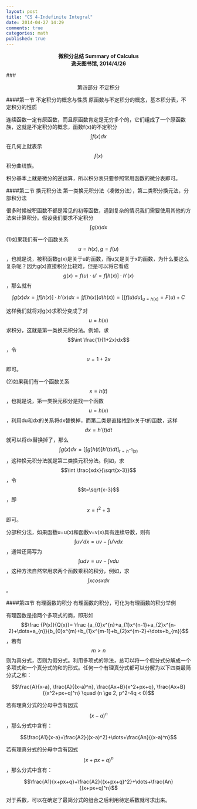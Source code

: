 ```yaml
---
layout: post
title: "CS 4-Indefinite Integral"
date: 2014-04-27 14:29
comments: true
categories: math
published: true
---
```


**<center>微积分总结 Summary of Calculus</center>**
**<center>逸夫图书馆, 2014/4/26</center>**

###<center>第四部分 不定积分</center>

####第一节 不定积分的概念与性质
原函数与不定积分的概念，基本积分表，不定积分的性质

连续函数一定有原函数，而且原函数肯定是无穷多个的，它们组成了一个原函数族，这就是不定积分的概念，函数f(x)的不定积分$$\int f(x)dx$$在几何上就表示$$f(x)$$积分曲线族。

积分基本上就是微分的逆运算，所以积分表只要参照常用函数的微分表即可。

####第二节 换元积分法
第一类换元积分法（凑微分法），第二类积分换元法，分部积分法

很多时候被积函数不都是常见的初等函数，遇到复杂的情况我们需要使用其他的方法来计算积分。假设我们要求不定积分$$\int g(x)dx$$

(1)如果我们有一个函数关系$$u=h(x), g=f(u)$$，也就是说，被积函数g(x)是关于u的函数，而u又是关于x的函数，为什么要这么复杂呢？因为g(x)直接积分比较难，但是可以将它看成$$g(x)=f(u)\cdot u'=f[h(x)] \cdot h'(x)$$，那么就有

$$\int g(x)dx= \int f[h(x)] \cdot h'(x)dx= \int f[h(x)]d(h(x))= [\int f(u)du]_{u=h(x)}=F(u)+C$$

这样我们就将对g(x)求积分变成了对$$u=h(x)$$求积分，这就是第一类换元积分法。例如，求$$\int \frac{1}{1+2x}dx$$，令$$u=1+2x$$即可。

(2)如果我们有一个函数关系$$x=h(t)$$，也就是说，第一类换元积分是找一个函数$$u=h(x)$$，利用du和dx的关系将dx替换掉，而第二类是直接找到x关于t的函数，这样$$dx=h'(t)dt$$就可以将dx替换掉了，那么$$\int g(x)dx = [\int g[h(t)]h'(t)dt]_{t=h^{-1}(x)} $$，这种换元积分法就是第二类换元积分法。例如，求$$\int \frac{xdx}{\sqrt{x-3}}$$，令$$t=\sqrt{x-3}$$，即$$x=t^{2}+3$$即可。

分部积分法，如果函数u=u(x)和函数v=v(x)具有连续导数，则有$$\int uv'dx = uv - \int u'vdx$$，通常还简写为$$\int udv = uv - \int vdu$$，这种方法自然常用求两个函数乘积的积分，例如，求$$\int xcosxdx$$。

####第四节 有理函数的积分
有理函数的积分，可化为有理函数的积分举例

有理函数是指两个多项式的商，即形如$$\frac {P(x)}{Q(x)}= \frac {a_{0}x^{n}+a_{1}x^{n-1}+a_{2}x^{n-2}+\dots+a_{n}}{b_{0}x^{m}+b_{1}x^{m-1}+b_{2}x^{m-2}+\dots+b_{m}}$$，若有$$m>n$$则为真分式，否则为假分式。利用多项式的除法，总可以将一个假分式分解成一个多项式和一个真分式的和的形式。任何一个有理真分式都可以分解为以下四类最简分式之和：

$$\frac{A}{x-a}, \frac{A}{(x-a)^n}, \frac{Ax+B}{x^2+px+q}, \frac{Ax+B}{(x^2+px+q)^n} \quad (n \ge 2, p^2-4q < 0)$$

若有理真分式的分母中含有因式$$(x-a)^n$$，那么分式中含有：

$$\frac{A1}{x-a}+\frac{A2}{(x-a)^2}+\dots+\frac{An}{(x-a)^n}$$

若有理真分式的分母中含有因式$$(x+px+q)^n$$，那么分式中含有：

$$\frac{A1}{x+px+q}+\frac{A2}{(x+px+q)^2}+\dots+\frac{An}{(x+px+q)^n}$$

对于系数，可以在确定了最简分式的组合之后利用待定系数就可求出来。


  [1]: http://hujiaweibujidao.github.io/images/math/elementalfuns.png
  [2]: http://hujiaweibujidao.github.io/images/math/elementalfuns.png
  [3]: http://hujiaweibujidao.github.io/images/math/fun_limit.png
  [4]: http://hujiaweibujidao.github.io/images/math/funlimit_meaning.png
  [5]: http://hujiaweibujidao.github.io/images/math/sinxoverx.png
  [6]: http://hujiaweibujidao.github.io/images/math/deviration_meaning.png
  [7]: http://hujiaweibujidao.github.io/images/math/deviration.png
  [8]: http://hujiaweibujidao.github.io/images/math/weifen.png
  [9]: http://hujiaweibujidao.github.io/images/math/weifen_meaning.png
  [10]: http://hujiaweibujidao.github.io/images/math/langrant.png
  [11]: http://hujiaweibujidao.github.io/images/math/fun_figure.png
  [12]: http://hujiaweibujidao.github.io/images/math/dingjifen.png
  [13]: http://hujiaweibujidao.github.io/images/math/jifen_midvalue.png
  [14]: http://hujiaweibujidao.github.io/images/math/dingjifen_area.png
  [15]: http://hujiaweibujidao.github.io/images/math/infty_round.png
  [16]: http://hujiaweibujidao.github.io/images/math/tylor_serials.png
  [17]: http://hujiaweibujidao.github.io/images/math/miseries1.png
  [18]: http://hujiaweibujidao.github.io/images/math/miseries2.png
  [19]: http://hujiaweibujidao.github.io/images/math/ex.png
  [20]: http://hujiaweibujidao.github.io/images/math/common_series.png
  [21]: http://hujiaweibujidao.github.io/images/math/tiaohe_series.png
  [22]: http://hujiaweibujidao.github.io/images/math/xuanzhuanti.png
  [23]: http://hujiaweibujidao.github.io/images/math/fangxiangjiao1.png
  [24]: http://hujiaweibujidao.github.io/images/math/fangxiangjiao2.png
  [25]: http://hujiaweibujidao.github.io/images/math/touying1.png
  [26]: http://hujiaweibujidao.github.io/images/math/touying2.png
  [27]: http://hujiaweibujidao.github.io/images/math/shuliangji1.png
  [28]: http://hujiaweibujidao.github.io/images/math/shuliangji2.png
  [29]: http://hujiaweibujidao.github.io/images/math/line1.png
  [30]: http://hujiaweibujidao.github.io/images/math/line2.png
  [31]: http://hujiaweibujidao.github.io/images/math/lineangle.png
  [32]: http://hujiaweibujidao.github.io/images/math/linespaceangle.png
  [33]: http://hujiaweibujidao.github.io/images/math/space1.png
  [34]: http://hujiaweibujidao.github.io/images/math/space2.png
  [35]: http://hujiaweibujidao.github.io/images/math/spaceline1.png
  [36]: http://hujiaweibujidao.github.io/images/math/spaceline2.png
  [37]: http://hujiaweibujidao.github.io/images/math/spaceangle.png
  [38]: http://hujiaweibujidao.github.io/images/math/qumian.png
  [39]: http://hujiaweibujidao.github.io/images/math/xuanzhuanqumian.png
  [40]: http://hujiaweibujidao.github.io/images/math/zhumian.png
  [41]: http://hujiaweibujidao.github.io/images/math/space1.png
  [42]: http://hujiaweibujidao.github.io/images/math/space2.png
  [43]: http://hujiaweibujidao.github.io/images/math/piandaoshu.png
  [44]: http://hujiaweibujidao.github.io/images/math/gaojipiandaoshu.png
  [45]: http://hujiaweibujidao.github.io/images/math/quanweifen.png
  [46]: http://hujiaweibujidao.github.io/images/math/chainrule.png
  [47]: http://hujiaweibujidao.github.io/images/math/chainrulefig.png
  [48]: http://hujiaweibujidao.github.io/images/math/yinfun1.png
  [49]: http://hujiaweibujidao.github.io/images/math/yinfun2.png
  [50]: http://hujiaweibujidao.github.io/images/math/yinfun3.png
  [51]: http://hujiaweibujidao.github.io/images/math/yinfun4.png
  [52]: http://hujiaweibujidao.github.io/images/math/yinfun5.png
  [53]: http://hujiaweibujidao.github.io/images/math/spaceline_qiexian.png
  [54]: http://hujiaweibujidao.github.io/images/math/lagerang1.png
  [55]: http://hujiaweibujidao.github.io/images/math/lagerang2.png
  [56]: http://hujiaweibujidao.github.io/images/math/tidu1.png
  [57]: http://hujiaweibujidao.github.io/images/math/tidu2.png
  [58]: http://hujiaweibujidao.github.io/images/math/tidu3.png
  [59]: http://hujiaweibujidao.github.io/images/math/tidu4.png
  [60]: http://hujiaweibujidao.github.io/images/math/tidu5.png
  [61]: http://hujiaweibujidao.github.io/images/math/tidu6.png
  [62]: http://hujiaweibujidao.github.io/images/math/tidu7.png
  [63]: http://hujiaweibujidao.github.io/images/math/fangxiangdaoshu1.png
  [64]: http://hujiaweibujidao.github.io/images/math/fangxiangdaoshu2.png
  [65]: http://hujiaweibujidao.github.io/images/math/erchongjifen.png
  [66]: http://hujiaweibujidao.github.io/images/math/erchongjifen2.png
  [67]: http://hujiaweibujidao.github.io/images/math/erchongjifen3.png
  [68]: http://hujiaweibujidao.github.io/images/math/erchongjifen4.png
  [69]: http://hujiaweibujidao.github.io/images/math/chuzhi.png
  [70]: http://hujiaweibujidao.github.io/images/math/fenlibianliang1.png
  [71]: http://hujiaweibujidao.github.io/images/math/fenlibianliang2.png
  [72]: http://hujiaweibujidao.github.io/images/math/qici1.png
  [73]: http://hujiaweibujidao.github.io/images/math/qici2.png
  [74]: http://hujiaweibujidao.github.io/images/math/qici3.png
  [75]: http://hujiaweibujidao.github.io/images/math/xianxing1.png
  [76]: http://hujiaweibujidao.github.io/images/math/xianxing2.png
  [77]: http://hujiaweibujidao.github.io/images/math/xianxing3.png
  [78]: http://hujiaweibujidao.github.io/images/math/xianxing4.png
  [79]: http://hujiaweibujidao.github.io/images/math/bonuli1.png
  [80]: http://hujiaweibujidao.github.io/images/math/bonuli2.png
  [81]: http://hujiaweibujidao.github.io/images/math/bonuli3.png
  
  